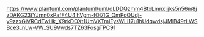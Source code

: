 https://www.plantuml.com/plantuml/uml/dLDDQzmm4BtxLmnxijjks5n56m8jzDAKG23tYJmn0xPafF4U4lhVgm-fOl7IG_QmPcQUdj-y9zzxGIVRCdTwHk_X9rkDOXt1UmVXTmIFysWLi17u1hUdqwdsjJMlB49rLWSBce3_nLw-VW_SU9Vwds7TZ63FosgTPC91
